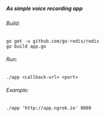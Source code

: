 ##### As simple voice recording app

###### Build:
```
go get -u github.com/go-redis/redis
go build app.go
```

###### Run:
```
./app <callback-url> <port>
```

###### Example:
```
./app 'http://app.ngrok.io' 8080
```

